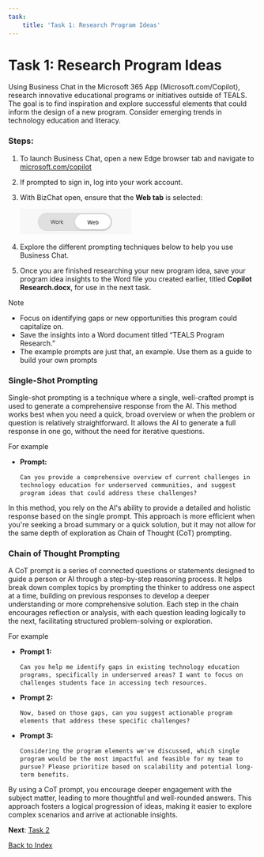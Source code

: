 ```yaml
---
task:
    title: 'Task 1: Research Program Ideas'
---
```


# Task 1: Research Program Ideas

Using Business Chat in the Microsoft 365 App (Microsoft.com/Copilot), research innovative educational programs or initiatives outside of TEALS. The goal is to find inspiration and explore successful elements that could inform the design of a new program. Consider emerging trends in technology education and literacy.
### Steps:

1. To launch Business Chat, open a new Edge browser tab and navigate to [microsoft.com/copilot](https://Microsoft.com/copilot)

2. If prompted to sign in, log into your work account.

3. With BizChat open, ensure that the **Web tab** is selected:

    ![Screenshot showing web tab in bizchat.](../Labs/Media/web-tab.png)
    
4. Explore the different prompting techniques below to help you use Business Chat.

5. Once you are finished researching your new program idea, save your program idea insights to the Word file you created earlier, titled **Copilot Research.docx**, for use in the next task.

> [!NOTE] 
> - Focus on identifying gaps or new opportunities this program could capitalize on.
> - Save the insights into a Word document titled “TEALS Program Research.”
> - The example prompts are just that, an example. Use them as a guide to build your own prompts

### Single-Shot Prompting 

Single-shot prompting is a technique where a single, well-crafted prompt is used to generate a comprehensive response from the AI. This method works best when you need a quick, broad overview or when the problem or question is relatively straightforward. It allows the AI to generate a full response in one go, without the need for iterative questions.

For example

- **Prompt:** 
    ```text
    Can you provide a comprehensive overview of current challenges in technology education for underserved communities, and suggest program ideas that could address these challenges?
    ```
In this method, you rely on the AI's ability to provide a detailed and holistic response based on the single prompt. This approach is more efficient when you're seeking a broad summary or a quick solution, but it may not allow for the same depth of exploration as Chain of Thought (CoT) prompting.

### Chain of Thought Prompting

A CoT prompt is a series of connected questions or statements designed to guide a person or AI through a step-by-step reasoning process. It helps break down complex topics by prompting the thinker to address one aspect at a time, building on previous responses to develop a deeper understanding or more comprehensive solution. Each step in the chain encourages reflection or analysis, with each question leading logically to the next, facilitating structured problem-solving or exploration.

For example

- **Prompt 1:** 
    ```text
    Can you help me identify gaps in existing technology education programs, specifically in underserved areas? I want to focus on challenges students face in accessing tech resources.
    ```
- **Prompt 2:** 
    ```text
    Now, based on those gaps, can you suggest actionable program elements that address these specific challenges?
    ```
- **Prompt 3:** 
    ```text
    Considering the program elements we've discussed, which single program would be the most impactful and feasible for my team to pursue? Please prioritize based on scalability and potential long-term benefits.
    ```
By using a CoT prompt, you encourage deeper engagement with the subject matter, leading to more thoughtful and well-rounded answers. This approach fosters a logical progression of ideas, making it easier to explore complex scenarios and arrive at actionable insights.

**Next**: [Task 2](https://maquinl.github.io/CELA-Academy-Microsoft-Copilot-Experience/Instructions/Labs/Task_2_Draft_a_Program_Proposal.html)

[Back to Index](https://maquinl.github.io/CELA-Academy-Microsoft-Copilot-Experience/) 

